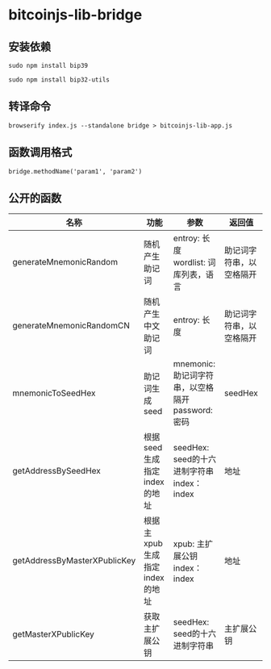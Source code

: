 # bitcoinjs-lib-bridge

## 安装依赖
`sudo npm install bip39`
 
`sudo npm install bip32-utils`

## 转译命令
`browserify index.js --standalone bridge > bitcoinjs-lib-app.js`

## 函数调用格式
```
bridge.methodName('param1', 'param2')
```

## 公开的函数
名称 | 功能 | 参数 | 返回值
--- | --- | --- | ---
generateMnemonicRandom | 随机产生助记词 | entroy: 长度 <br> wordlist: 词库列表，语言 | 助记词字符串，以空格隔开
generateMnemonicRandomCN | 随机产生中文助记词 | entroy: 长度 | 助记词字符串，以空格隔开
mnemonicToSeedHex | 助记词生成seed | mnemonic: 助记词字符串，以空格隔开 <br> password: 密码 | seedHex
getAddressBySeedHex | 根据seed生成指定index的地址 | seedHex: seed的十六进制字符串 <br> index：index | 地址
getAddressByMasterXPublicKey | 根据主xpub生成指定index的地址 | xpub: 主扩展公钥 <br> index：index | 地址
getMasterXPublicKey | 获取主扩展公钥 | seedHex: seed的十六进制字符串 | 主扩展公钥

